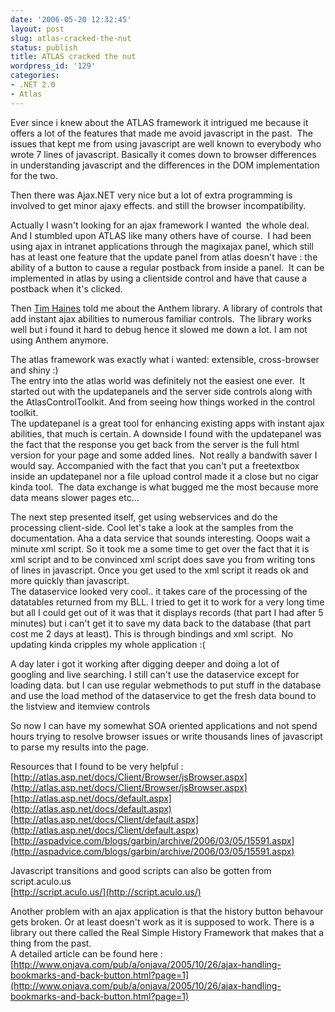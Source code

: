 ```yaml
---
date: '2006-05-20 12:32:45'
layout: post
slug: atlas-cracked-the-nut
status: publish
title: ATLAS cracked the nut
wordpress_id: '129'
categories:
- .NET 2.0
- Atlas
---
```


Ever since i knew about the ATLAS framework it intrigued me because it offers a lot of the features that made me avoid javascript in the past.  The issues that kept me from using javascript are well known to everybody who wrote 7 lines of javascript. Basically it comes down to browser differences in understanding javascript and the differences in the DOM implementation for the two.




Then there was Ajax.NET very nice but a lot of extra programming is involved to get minor ajaxy effects. and still the browser incompatibility.




Actually I wasn't looking for an ajax framework I wanted  the whole deal. And I stumbled upon ATLAS like many others have of course.  I had been using ajax in intranet applications through the magixajax panel, which still has at least one feature that the update panel from atlas doesn't have : the ability of a button to cause a regular postback from inside a panel.  It can be implemented in atlas by using a clientside control and have that cause a postback when it's clicked.




Then [Tim Haines](http://www.ims.co.nz/blog) told me about the Anthem library. A library of controls that add instant ajax abilities to numerous familiar controls.  The library works well but i found it hard to debug hence it slowed me down a lot. I am not using Anthem anymore.




The atlas framework was exactly what i wanted: extensible, cross-browser and shiny :)  
The entry into the atlas world was definitely not the easiest one ever.  It started out with the updatepanels and the server side controls along with the AtlasControlToolkit. And from seeing how things worked in the control toolkit.   
The updatepanel is a great tool for enhancing existing apps with instant ajax abilities, that much is certain. A downside I found with the updatepanel was the fact that the response you get back from the server is the full html version for your page and some added lines.  Not really a bandwith saver I would say. Accompanied with the fact that you can't put a freetextbox inside an updatepanel nor a file upload control made it a close but no cigar kinda tool.  The data exchange is what bugged me the most because more data means slower pages etc...




The next step presented itself, get using webservices and do the processing client-side. Cool let's take a look at the samples from the documentation. Aha a data service that sounds interesting. Ooops wait a minute xml script. So it took me a some time to get over the fact that it is xml script and to be convinced xml script does save you from writing tons of lines in javascript. Once you get used to the xml script it reads ok and more quickly than javascript.  
The dataservice looked very cool.. it takes care of the processing of the datatables returned from my BLL. I tried to get it to work for a very long time but all I could get out of it was that it displays records (that part I had after 5 minutes) but i can't get it to save my data back to the database (that part cost me 2 days at least). This is through bindings and xml script.  No updating kinda cripples my whole application :( 




A day later i got it working after digging deeper and doing a lot of googling and live searching. I still can't use the dataservice except for loading data. but I can use regular webmethods to put stuff in the database and use the load method of the dataservice to get the fresh data bound to the listview and itemview controls




So now I can have my somewhat SOA oriented applications and not spend hours trying to resolve browser issues or write thousands lines of javascript to parse my results into the page.




Resources that I found to be very helpful :   
[http://atlas.asp.net/docs/Client/Browser/jsBrowser.aspx](http://atlas.asp.net/docs/Client/Browser/jsBrowser.aspx)  
[http://atlas.asp.net/docs/default.aspx](http://atlas.asp.net/docs/default.aspx)  
[http://atlas.asp.net/docs/Client/default.aspx](http://atlas.asp.net/docs/Client/default.aspx)  
[http://aspadvice.com/blogs/garbin/archive/2006/03/05/15591.aspx](http://aspadvice.com/blogs/garbin/archive/2006/03/05/15591.aspx)




Javascript transitions and good scripts can also be gotten from script.aculo.us   
[http://script.aculo.us/](http://script.aculo.us/)




Another problem with an ajax application is that the history button behavour gets broken. Or at least doesn't work as it is supposed to work. There is a library out there called the Real Simple History Framework that makes that a thing from the past.   
A detailed article can be found here :  
[http://www.onjava.com/pub/a/onjava/2005/10/26/ajax-handling-bookmarks-and-back-button.html?page=1](http://www.onjava.com/pub/a/onjava/2005/10/26/ajax-handling-bookmarks-and-back-button.html?page=1)




 
